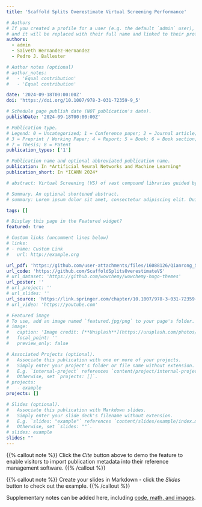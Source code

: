 ```yaml
---
title: 'Scaffold Splits Overestimate Virtual Screening Performance'

# Authors
# If you created a profile for a user (e.g. the default `admin` user), write the username (folder name) here
# and it will be replaced with their full name and linked to their profile.
authors:
  - admin
  - Saiveth Hernandez-Hernandez
  - Pedro J. Ballester

# Author notes (optional)
# author_notes:
#   - 'Equal contribution'
#   - 'Equal contribution'

date: '2024-09-18T00:00:00Z'
doi: 'https://doi.org/10.1007/978-3-031-72359-9_5'

# Schedule page publish date (NOT publication's date).
publishDate: '2024-09-18T00:00:00Z'

# Publication type.
# Legend: 0 = Uncategorized; 1 = Conference paper; 2 = Journal article;
# 3 = Preprint / Working Paper; 4 = Report; 5 = Book; 6 = Book section;
# 7 = Thesis; 8 = Patent
publication_types: ['1']

# Publication name and optional abbreviated publication name.
publication: In *Artificial Neural Networks and Machine Learning*
publication_short: In *ICANN 2024*

# abstract: Virtual Screening (VS) of vast compound libraries guided by Artificial Intelligence (AI) models is a highly productive approach to early drug discovery. Data splitting is crucial for better benchmarking of such AI models. Traditional random data splits produce similar molecules between training and test sets, conflicting with the reality of VS libraries which mostly contain structurally distinct compounds. Scaffold split, grouping molecules by shared core structure, is widely considered to reflect this real-world scenario. However, here we show that the scaffold split also overestimates VS performance. The reason is that molecules with different chemical scaffolds are often similar, which hence introduces unrealistically high similarities between training molecules and test molecules following a scaffold split. Our study examined three representative AI models on 60 NCI-60 datasets, each with approximately 30,000 to 50,000 molecules tested on a different cancer cell line. Each dataset was split with three methods: scaffold, Butina clustering and the more accurate Uniform Manifold Approximation and Projection (UMAP) clustering. Regardless of the model, model performance is much worse with UMAP splits from the results of the 2100 models trained and evaluated for each algorithm and split. These robust results demonstrate the need for more realistic data splits to tune, compare, and select models for VS. For the same reason, avoiding the scaffold split is also recommended for other molecular property prediction problems. The code to reproduce these results is available at https://github.com/ScaffoldSplitsOverestimateVS

# Summary. An optional shortened abstract.
# summary: Lorem ipsum dolor sit amet, consectetur adipiscing elit. Duis posuere tellus ac convallis placerat. Proin tincidunt magna sed ex sollicitudin condimentum.

tags: []

# Display this page in the Featured widget?
featured: true

# Custom links (uncomment lines below)
# links:
# - name: Custom Link
#   url: http://example.org

url_pdf: 'https://github.com/user-attachments/files/16088126/Qianrong_ScaffoldSplitsOverestimateVirtualScreeningPerformance.1.pdf'
url_code: 'https://github.com/ScaffoldSplitsOverestimateVS'
# url_dataset: 'https://github.com/wowchemy/wowchemy-hugo-themes'
url_poster: ''
# url_project: ''
# url_slides: ''
url_source: 'https://link.springer.com/chapter/10.1007/978-3-031-72359-9_5'
# url_video: 'https://youtube.com'

# Featured image
# To use, add an image named `featured.jpg/png` to your page's folder.
# image:
#   caption: 'Image credit: [**Unsplash**](https://unsplash.com/photos/pLCdAaMFLTE)'
#   focal_point: ''
#   preview_only: false

# Associated Projects (optional).
#   Associate this publication with one or more of your projects.
#   Simply enter your project's folder or file name without extension.
#   E.g. `internal-project` references `content/project/internal-project/index.md`.
#   Otherwise, set `projects: []`.
# projects:
#   - example
projects: []

# Slides (optional).
#   Associate this publication with Markdown slides.
#   Simply enter your slide deck's filename without extension.
#   E.g. `slides: "example"` references `content/slides/example/index.md`.
#   Otherwise, set `slides: ""`.
# slides: example
slides: ""
---
```


{{% callout note %}}
Click the _Cite_ button above to demo the feature to enable visitors to import publication metadata into their reference management software.
{{% /callout %}}

{{% callout note %}}
Create your slides in Markdown - click the _Slides_ button to check out the example.
{{% /callout %}}

Supplementary notes can be added here, including [code, math, and images](https://wowchemy.com/docs/writing-markdown-latex/).
